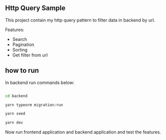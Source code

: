## Http Query Sample

This project contain my http query pattern to filter data in backend by url.

Features:

- Search
- Pagination
- Sorting
- Get filter from url

## how to run

In backend run commands below:

```bash

cd backend

yarn typeorm migration:run

yarn seed

yarn dev

```

Now run frontend application and backend application and test the features.
